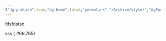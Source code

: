 ```yaml
---
{"dg-publish":true,"dg-home":false,"permalink":"/Archive/style/","dgPassFrontmatter":true,"noteIcon":"","created":"","updated":""}
---
```


fdsfdsfsd

sss
{ #6fc765}
